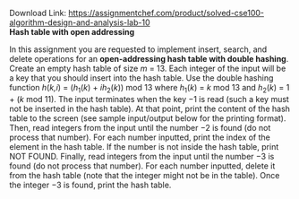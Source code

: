 Download Link: https://assignmentchef.com/product/solved-cse100-algorithm-design-and-analysis-lab-10
<br>
<strong>Hash table with open addressing</strong>

In this assignment you are requested to implement insert, search, and delete operations for an <strong>open-addressing hash table with double hashing</strong>. Create an empty hash table of size <em>m </em>= 13. Each integer of the input will be a key that you should insert into the hash table. Use the double hashing function <em>h</em>(<em>k,i</em>) = (<em>h</em><sub>1</sub>(<em>k</em>) + <em>ih</em><sub>2</sub>(<em>k</em>)) mod 13 where <em>h</em><sub>1</sub>(<em>k</em>) = <em>k </em>mod 13 and <em>h</em><sub>2</sub>(<em>k</em>) = 1 + (<em>k </em>mod 11). The input terminates when the key −1 is read (such a key must not be inserted in the hash table). At that point, print the content of the hash table to the screen (see sample input/output below for the printing format). Then, read integers from the input until the number −2 is found (do not process that number). For each number inputted, print the index of the element in the hash table. If the number is not inside the hash table, print NOT FOUND. Finally, read integers from the input until the number −3 is found (do not process that number). For each number inputted, delete it from the hash table (note that the integer might not be in the table). Once the integer −3 is found, print the hash table.